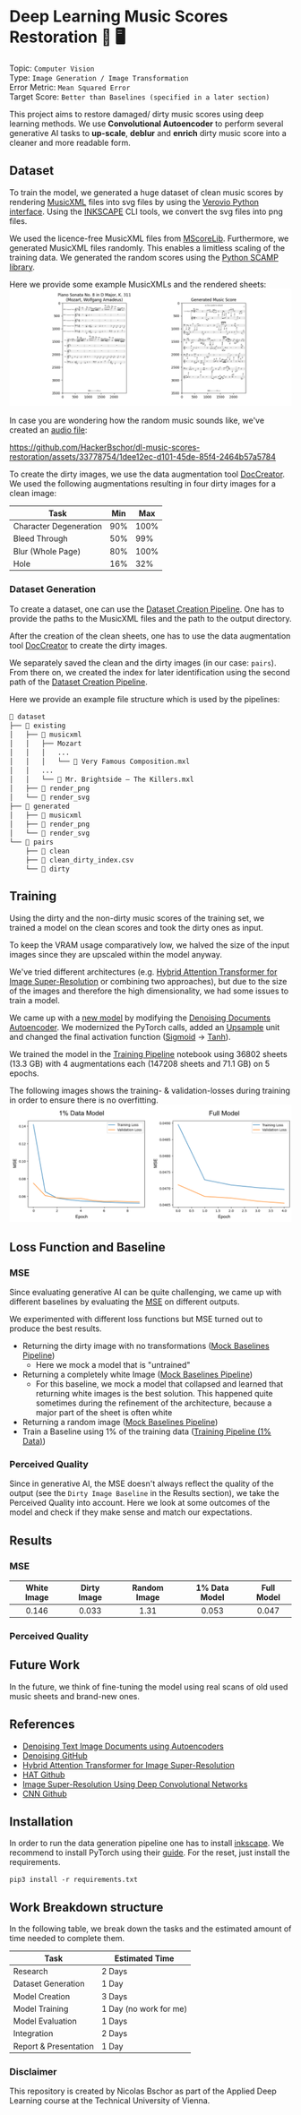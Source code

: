 # Deep Learning Music Scores Restoration 🎼 🖥️

Topic: `Computer Vision` 
<br>
Type: `Image Generation / Image Transformation`
<br>
Error Metric: `Mean Squared Error`
<br>
Target Score: `Better than Baselines (specified in a later section)`

This project aims to restore damaged/ dirty music scores using deep learning methods. 
We use **Convolutional Autoencoder** to perform several generative AI tasks to **up-scale**, 
**deblur** and **enrich** dirty music score into a cleaner and more readable form. 

## Dataset 

To train the model, we generated a huge dataset of clean music scores by rendering [MusicXML](https://de.wikipedia.org/wiki/MusicXML) 
files into svg files by using the [Verovio Python interface](https://pypi.org/project/verovio/). 
Using the [INKSCAPE](https://inkscape.org/de/) CLI tools, we convert the svg files into png files.  

We used the licence-free MusicXML files from [MScoreLib](http://mscorelib.com/actree/). Furthermore, 
we generated MusicXML files randomly. This enables a limitless scaling of the training data.
We generated the random scores using the [Python SCAMP library](http://scamp.marcevanstein.com/index.html).  

Here we provide some example MusicXMLs and the rendered sheets:
![Example renders of MusicXMLs](assets/ds_creation/example_sheets.png)

In case you are wondering how the random music sounds like,
we've created an [audio file](assets/ds_creation/RandomMusic.mp3):

https://github.com/HackerBschor/dl-music-scores-restoration/assets/33778754/1dee12ec-d101-45de-85f4-2464b57a5784

To create the dirty images, we use the data augmentation tool [DocCreator](https://doc-creator.labri.fr/).
We used the following augmentations resulting in four dirty images for a clean image: 

| Task                   | Min | Max  |
|------------------------|-----|------|
| Character Degeneration | 90% | 100% |
| Bleed Through          | 50% | 99%  |
| Blur (Whole Page)      | 80% | 100% |
| Hole                   | 16% | 32%  |

### Dataset Generation

To create a dataset, one can use the [Dataset Creation Pipeline](dataset_creation/dataset_creation.ipynb).
One has to provide the paths to the MusicXML files and the path to the output directory.

After the creation of the clean sheets, 
one has to use the data augmentation tool [DocCreator](https://doc-creator.labri.fr/)
to create the dirty images.

We separately saved the clean and the dirty images (in our case: `pairs`). 
From there on, 
we created the index for later identification using the second path of the [Dataset Creation Pipeline](dataset_creation/dataset_creation.ipynb).

Here we provide an example file structure which is used by the pipelines:
```
📂 dataset
├── 📂 existing
│   ├── 📂 musicxml
│   │   ├── Mozart
│   │   │   ...
│   │   │   └── 📜 Very Famous Composition.mxl
│   │   ...
│   │   └── 📜 Mr. Brightside – The Killers.mxl
│   ├── 📂 render_png
│   └── 📂 render_svg
├── 📂 generated
│   ├── 📂 musicxml
│   ├── 📂 render_png
│   └── 📂 render_svg
└── 📂 pairs
    ├── 📂 clean
    ├── 📜 clean_dirty_index.csv
    └── 📂 dirty
```


## Training

Using the dirty and the non-dirty music scores of the training set, 
we trained a model on the clean scores and took the dirty ones as input.

To keep the VRAM usage comparatively low, 
we halved the size of the input images since they are upscaled within the model anyway.

We've tried different architectures
(e.g. [Hybrid Attention Transformer for Image Super-Resolution](https://arxiv.org/abs/2205.04437v3)
or combining two approaches), but due to the size of the images and therefore the high dimensionality,
we had some issues to train a model.  

We came up with a [new model](dl/model.py)
by modifying the [Denoising Documents Autoencoder](https://github.com/Surya-Prakash-Reddy/Denoising-Documents).
We modernized the PyTorch calls, added an [Upsample](https://pytorch.org/docs/stable/generated/torch.nn.Upsample.html) 
unit and changed the final activation function
([Sigmoid](https://pytorch.org/docs/stable/generated/torch.nn.Sigmoid.html) &#8594;
[Tanh](https://pytorch.org/docs/stable/generated/torch.nn.Tanh.html)).   

We trained the model in the [Training Pipeline](dl/training_full.ipynb) notebook using 
36802 sheets (13.3 GB) with 4 augmentations each (147208 sheets and 71.1 GB) on 5 epochs. 

The following images shows the training- & validation-losses during training in order to ensure there is no overfitting. 
![TrainValMSEe.png](assets/TrainValMSEs.png)

## Loss Function and Baseline

### MSE
Since evaluating generative AI can be quite challenging, we came up with different baselines by evaluating the 
[MSE](https://pytorch.org/docs/stable/generated/torch.nn.MSELoss.html) on different outputs.  

We experimented with different loss functions but MSE turned out to produce the best results.  

* Returning the dirty image with no transformations ([Mock Baselines Pipeline](dl/mock_baselines.ipynb))
  * Here we mock a model that is "untrained"
* Returning a completely white Image ([Mock Baselines Pipeline](dl/mock_baselines.ipynb))
  * For this baseline, we mock a model that collapsed and learned that returning white images is the best solution.
  This happened quite sometimes during the refinement of the architecture, 
  because a major part of the sheet is often white
* Returning a random image ([Mock Baselines Pipeline](dl/mock_baselines.ipynb))
* Train a Baseline using 1% of the training data ([Training Pipeline (1% Data)](dl/training_baseline.ipynb))

### Perceived Quality

Since in generative AI, 
the MSE doesn't always reflect the quality of the output (see the `Dirty Image Baseline` in the Results section),
we take the Perceived Quality into account. 
Here we look at some outcomes of the model and check if they make sense and match our expectations.

## Results

### MSE 
| White Image | Dirty Image | Random Image | 1% Data Model | Full Model |
|:-----------:|:-----------:|:------------:|:-------------:|:----------:|
|    0.146    |    0.033    |     1.31     |     0.053     |   0.047    |

### Perceived Quality

## Future Work
In the future, 
we think of fine-tuning the model using real scans of old used music sheets and brand-new ones.

## References
* [Denoising Text Image Documents using Autoencoders](https://www.researchgate.net/publication/356423394_Denoising_Text_Image_Documents_using_Autoencoders)
* [Denoising GitHub](https://github.com/Surya-Prakash-Reddy/Denoising-Documents)
* [Hybrid Attention Transformer for Image Super-Resolution](https://arxiv.org/abs/2205.04437v3)
* [HAT Github](https://github.com/XPixelGroup/HAT)
* [Image Super-Resolution Using Deep Convolutional Networks](https://arxiv.org/abs/1501.00092)
* [CNN Github](https://github.com/amanshenoy/image-super-resolution)

## Installation

In order to run the data generation pipeline one has to install [inkscape](https://inkscape.org/de/).
We recommend to install PyTorch using their [guide](https://pytorch.org/get-started/locally/).
For the reset, just install the requirements.

```console
pip3 install -r requirements.txt
```

## Work Breakdown structure

In the following table, we break down the tasks and the
estimated amount of time needed to complete them. 

| Task                  | Estimated Time         |
|-----------------------|------------------------|
| Research              | 2 Days                 |
| Dataset Generation    | 1 Day                  |
| Model Creation        | 3 Days                 |
| Model Training        | 1 Day (no work for me) |
| Model Evaluation      | 1 Days                 |
| Integration           | 2 Days                 |
| Report & Presentation | 1 Day                  |


### Disclaimer
This repository is created by Nicolas Bschor as part of 
the Applied Deep Learning course at the Technical University of Vienna.
